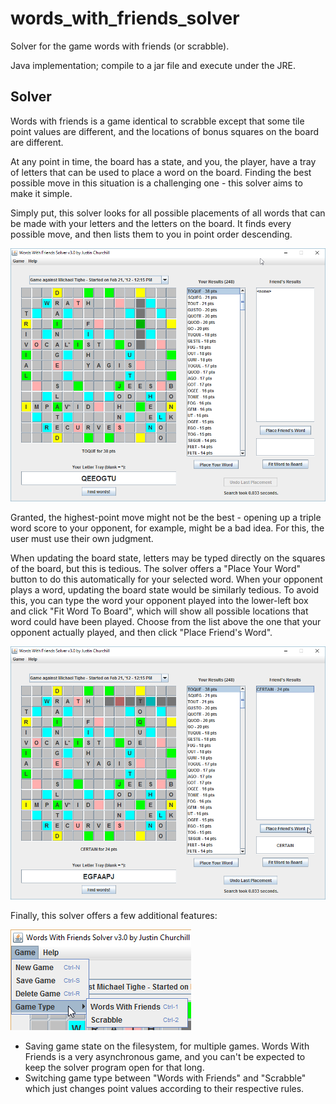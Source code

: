 # words_with_friends_solver
Solver for the game words with friends (or scrabble).

Java implementation; compile to a jar file and execute under the JRE.

## Solver

Words with friends is a game identical to scrabble except that some tile point values are different, and the locations of bonus squares on the board are different.

At any point in time, the board has a state, and you, the player, have a tray of letters that can be used to place a word on the board. Finding the best possible move in this situation is a challenging one - this solver aims to make it simple.

Simply put, this solver looks for all possible placements of all words that can be made with your letters and the letters on the board. It finds every possible move, and then lists them to you in point order descending.

![](readme_imgs/example_1.png)

Granted, the highest-point move might not be the best - opening up a triple word score to your opponent, for example, might be a bad idea. For this, the user must use their own judgment.

When updating the board state, letters may be typed directly on the squares of the board, but this is tedious. The solver offers a "Place Your Word" button to do this automatically for your selected word. When your opponent plays a word, updating the board state would be similarly tedious. To avoid this, you can type the word your opponent played into the lower-left box and click "Fit Word To Board", which will show all possible locations that word could have been played. Choose from the list above the one that your opponent actually played, and then click "Place Friend's Word".

![](readme_imgs/example_2.png)

Finally, this solver offers a few additional features:

![](readme_imgs/example_3.png)

- Saving game state on the filesystem, for multiple games. Words With Friends is a very asynchronous game, and you can't be expected to keep the solver program open for that long.
- Switching game type between "Words with Friends" and "Scrabble" which just changes point values according to their respective rules.
